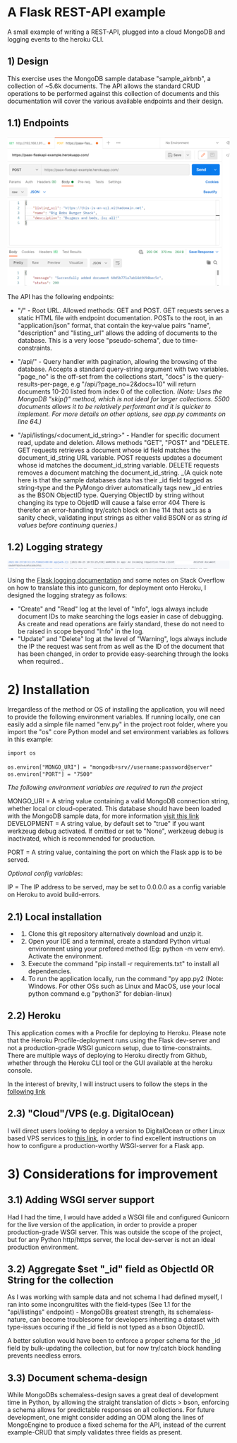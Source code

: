 # A Flask REST-API example

A small example of writing a REST-API, plugged into a cloud MongoDB and logging events to the heroku CLI.

## 1) Design

This exercise uses the MongoDB sample database "sample_airbnb", a collection of ~5.6k documents. The API allows the standard CRUD operations to be performed against this collection of documents and this documentation will cover the various available endpoints and their design.

## 1.1) Endpoints
![Image of Postman testing of endpoints](assets/README/postman-post-C.png)

The API has the following endpoints:

* "/" - Root URL. Allowed methods: GET and POST. GET requests serves a static HTML file with endpoint documentation. POSTs to the root, in an "application/json" format, that contain the key-value pairs "name", "description" and "listing_url" allows the adding of documents to the database. This is a very loose "pseudo-schema", due to time-constraints.

* "/api/<query string>" - Query handler with pagination, allowing the browsing of the database. Accepts a standard query-string argument with two variables. "page_no" is the off-set from the collections start, "docs" is the query-results-per-page, e.g "/api/?page_no=2&docs=10" will return documents 10-20 listed from index 0 of the collection. _(Note: Uses the MongoDB "skip()" method, which is not ideal for larger collections. 5500 documents allows it to be relatively performant and it is quicker to implement. For more details on other options, see app.py comments on line  64.)_

* "/api/listings/<document_id_string>" - Handler for specific document read, update and deletion. Allows methods "GET", "POST" and "DELETE. GET requests retrieves a document whose id field matches the document_id_string URL variable. POST requests updates a document whose id matches the document_id_string variable. DELETE requests removes a document matching the document_id_string. _(A quick note here is that the sample databases data has their _id field tagged as string-type and the PyMongo driver automatically tags new _id entries as the BSON ObjectID type. Querying ObjectID by string without changing its type to ObjetID will cause a false error 404 There is therefor an error-handling try/catch block on line 114 that acts as a sanity check, validating input strings as either valid BSON or as string _id values before continuing queries.)_

## 1.2)  Logging strategy

![Heroku Log Message](assets/README/heroku-cli-logs.png)

Using the [Flask logging documentation](https://flask.palletsprojects.com/en/2.0.x/logging/) and some notes on Stack Overflow on how to translate this into gunicorn, for deployment onto Heroku, I designed the logging strategy as follows:

* "Create" and "Read" log at the level of "Info", logs always include document IDs to make searching the logs easier in case of debugging. As create and read operations are fairly standard, these do not need to be raised in scope beyond "Info" in the log.
* "Update" and "Delete" log at the level of "Warning", logs always include the IP the request was sent from as well as the ID of the document that has been changed, in order to provide easy-searching
through the looks when required..

# 2) Installation

Irregardless of the method or OS of installing the application, you will need to provide the following environment variables. If running locally, one can easily add a simple file named "env.py" in the project root folder, where you import the "os" core Python model and set environment variables as follows in this example:

```
import os

os.environ["MONGO_URI"] = "mongodb+srv//username:password@server"
os.environ["PORT"] = "7500"

``` 

_The following environment variables are required to run the project_

MONGO_URI = A string value containing a valid MongoDB connection string, whether local or cloud-operated. This database should have been loaded with the MongoDB sample data, for more information [visit this link](https://docs.atlas.mongodb.com/sample-data/available-sample-datasets/)
DEVELOPMENT = A string value, by default set to "true" if you want werkzeug debug activated. If omitted or set to "None", werkzeug debug is inactivated, which is recommended for production.

PORT = A string value, containing the port on which the Flask app is to be served.

_Optional config variables_:

IP = The IP address to be served, may be set to 0.0.0.0 as a config variable on Heroku to avoid build-errors.

## 2.1) Local installation

* 1) Clone this git repository alternatively download and unzip it.

* 2) Open your IDE and a terminal, create a standard Python virtual environment using your prefered method (Eg: python -m venv env). Activate the environment.

* 3) Execute the command "pip install -r requirements.txt" to install all dependencies.

* 4) To run the application locally, run the command "py app.py2 (Note: Windows. For other OSs such as Linux and MacOS, use your local python command e.g "python3" for debian-linux)
 
## 2.2) Heroku

This application comes with a Procfile for deploying to Heroku. Please note that the Heroku Procfile-deployment runs using the Flask dev-server and not a production-grade WSGI gunicorn setup, due to time-constraints. There are multiple ways of deploying to Heroku directly from Github, 
whether through the Heroku CLI tool or the GUI available at the heroku console. 

In the interest of brevity, I will instruct users to follow the steps in the [following link](https://devcenter.heroku.com/articles/getting-started-with-python)

## 2.3) "Cloud"/VPS (e.g. DigitalOcean)

I will direct users looking to deploy a version to DigitalOcean or other Linux based VPS services to [this link](https://www.digitalocean.com/community/tutorials/how-to-deploy-a-flask-application-on-an-ubuntu-vps), in order to find excellent instructions on how to configure a production-worthy WSGI-server for a Flask app.

# 3) Considerations for improvement

## 3.1) Adding WSGI server support

Had I had the time, I would have added a WSGI file and configured Gunicorn for the live version of the application, in order to provide a proper production-grade WSGI server. This was outside the scope of the project, but for any Python http/https server, the local dev-server is not an ideal production environment. 

## 3.2) Aggregate $set "_id" field as ObjectId OR String for the collection

As I was working with sample data and not schema I had defined myself, I ran into some incongruitites with the field-types (See 1.1 for the "api/listings" endpoint) - MongoDBs greatest strength, its schemaless-nature, can become troublesome for developers inheriting a dataset with type-issues occuring if the _id field is not typed as a bson ObjectID. 

A better solution would have been to enforce a proper schema for the _id field by bulk-updating the collection, but for now try/catch block handling prevents needless errors.

## 3.3) Document schema-design

While MongoDBs schemaless-design saves a great deal of development time in Python,
by allowing the straight translation of dicts > bson, enforcing a schema allows for predictable responses on all collections. For future development, one might consider adding an ODM along the lines of MongoEngine to produce a fixed schema for the API, instead of the current example-CRUD that simply validates three fields as present.